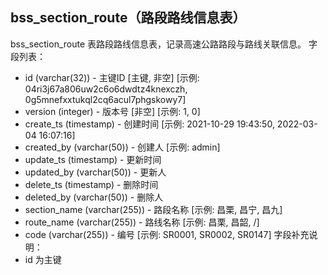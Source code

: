 ## bss_section_route（路段路线信息表）
bss_section_route 表路段路线信息表，记录高速公路路段与路线关联信息。
字段列表：
- id (varchar(32)) - 主键ID [主键, 非空] [示例: 04ri3j67a806uw2c6o6dwdtz4knexczh, 0g5mnefxxtukql2cq6acul7phgskowy7]
- version (integer) - 版本号 [非空] [示例: 1, 0]
- create_ts (timestamp) - 创建时间 [示例: 2021-10-29 19:43:50, 2022-03-04 16:07:16]
- created_by (varchar(50)) - 创建人 [示例: admin]
- update_ts (timestamp) - 更新时间
- updated_by (varchar(50)) - 更新人
- delete_ts (timestamp) - 删除时间
- deleted_by (varchar(50)) - 删除人
- section_name (varchar(255)) - 路段名称 [示例: 昌栗, 昌宁, 昌九]
- route_name (varchar(255)) - 路线名称 [示例: 昌栗, 昌韶, /]
- code (varchar(255)) - 编号 [示例: SR0001, SR0002, SR0147]
字段补充说明：
- id 为主键